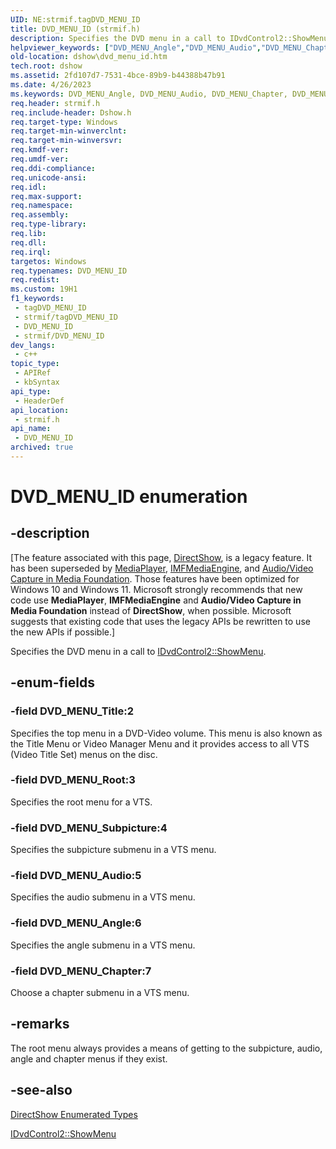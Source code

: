 ```yaml
---
UID: NE:strmif.tagDVD_MENU_ID
title: DVD_MENU_ID (strmif.h)
description: Specifies the DVD menu in a call to IDvdControl2::ShowMenu.
helpviewer_keywords: ["DVD_MENU_Angle","DVD_MENU_Audio","DVD_MENU_Chapter","DVD_MENU_ID","DVD_MENU_ID","DVD_MENU_ID enumeration [DirectShow]","DVD_MENU_IDEnumeration","DVD_MENU_Root","DVD_MENU_Subpicture","DVD_MENU_Title","dshow.dvd_menu_id","strmif/DVD_MENU_Angle","strmif/DVD_MENU_Audio","strmif/DVD_MENU_Chapter","strmif/DVD_MENU_ID","strmif/DVD_MENU_Root","strmif/DVD_MENU_Subpicture","strmif/DVD_MENU_Title"]
old-location: dshow\dvd_menu_id.htm
tech.root: dshow
ms.assetid: 2fd107d7-7531-4bce-89b9-b44388b47b91
ms.date: 4/26/2023
ms.keywords: DVD_MENU_Angle, DVD_MENU_Audio, DVD_MENU_Chapter, DVD_MENU_ID, DVD_MENU_ID , DVD_MENU_ID enumeration [DirectShow], DVD_MENU_IDEnumeration, DVD_MENU_Root, DVD_MENU_Subpicture, DVD_MENU_Title, dshow.dvd_menu_id, strmif/DVD_MENU_Angle, strmif/DVD_MENU_Audio, strmif/DVD_MENU_Chapter, strmif/DVD_MENU_ID, strmif/DVD_MENU_Root, strmif/DVD_MENU_Subpicture, strmif/DVD_MENU_Title
req.header: strmif.h
req.include-header: Dshow.h
req.target-type: Windows
req.target-min-winverclnt: 
req.target-min-winversvr: 
req.kmdf-ver: 
req.umdf-ver: 
req.ddi-compliance: 
req.unicode-ansi: 
req.idl: 
req.max-support: 
req.namespace: 
req.assembly: 
req.type-library: 
req.lib: 
req.dll: 
req.irql: 
targetos: Windows
req.typenames: DVD_MENU_ID
req.redist: 
ms.custom: 19H1
f1_keywords:
 - tagDVD_MENU_ID
 - strmif/tagDVD_MENU_ID
 - DVD_MENU_ID
 - strmif/DVD_MENU_ID
dev_langs:
 - c++
topic_type:
 - APIRef
 - kbSyntax
api_type:
 - HeaderDef
api_location:
 - strmif.h
api_name:
 - DVD_MENU_ID
archived: true
---
```


# DVD_MENU_ID enumeration


## -description

\[The feature associated with this page, [DirectShow](/windows/win32/directshow/directshow), is a legacy feature. It has been superseded by [MediaPlayer](/uwp/api/Windows.Media.Playback.MediaPlayer), [IMFMediaEngine](/windows/win32/api/mfmediaengine/nn-mfmediaengine-imfmediaengine), and [Audio/Video Capture in Media Foundation](/windows/win32/medfound/audio-video-capture-in-media-foundation). Those features have been optimized for Windows 10 and Windows 11. Microsoft strongly recommends that new code use **MediaPlayer**, **IMFMediaEngine** and **Audio/Video Capture in Media Foundation** instead of **DirectShow**, when possible. Microsoft suggests that existing code that uses the legacy APIs be rewritten to use the new APIs if possible.\]

Specifies the DVD menu in a call to <a href="/windows/desktop/api/strmif/nf-strmif-idvdcontrol2-showmenu">IDvdControl2::ShowMenu</a>.

## -enum-fields

### -field DVD_MENU_Title:2

Specifies the top menu in a DVD-Video volume. This menu is also known as the Title Menu or Video Manager Menu and it provides access to all VTS (Video Title Set) menus on the disc.

### -field DVD_MENU_Root:3

Specifies the root menu for a VTS.

### -field DVD_MENU_Subpicture:4

Specifies the subpicture submenu in a VTS menu.

### -field DVD_MENU_Audio:5

Specifies the audio submenu in a VTS menu.

### -field DVD_MENU_Angle:6

Specifies the angle submenu in a VTS menu.

### -field DVD_MENU_Chapter:7

Choose a chapter submenu in a VTS menu.

## -remarks

The root menu always provides a means of getting to the subpicture, audio, angle and chapter menus if they exist.

## -see-also

<a href="/windows/desktop/DirectShow/directshow-enumerated-types">DirectShow Enumerated Types</a>



<a href="/windows/desktop/api/strmif/nf-strmif-idvdcontrol2-showmenu">IDvdControl2::ShowMenu</a>
